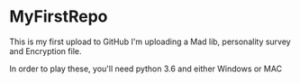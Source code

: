 # MyFirstRepo
This is my first upload to GitHub
I'm uploading a Mad lib, personality survey and Encryption file.

In order to play these, you'll need python 3.6 and either Windows or MAC
